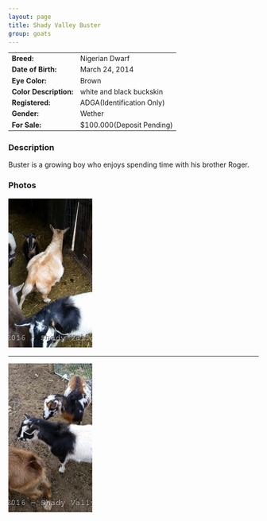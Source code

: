 ```yaml
---
layout: page
title: Shady Valley Buster
group: goats
---
```


| | |
|:---|:---
|**Breed:**|Nigerian Dwarf
|**Date of Birth:**|March 24, 2014
|**Eye Color:**|Brown
|**Color Description:**|white and black buckskin
|**Registered:**|ADGA(Identification Only)
|**Gender:**|Wether
|**For Sale:**|$100.000(Deposit Pending)
### Description

Buster is a growing boy who enjoys spending time with his brother Roger.

### Photos

<img src="/images/goats/Buster/1.jpg" alt="Image of Buster" class="pic"/>
<hr>
<img src="/images/goats/Buster/2.jpg" alt="Image of Buster" class="pic"/>

